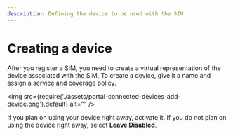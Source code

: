 ```yaml
---
description: Defining the device to be used with the SIM
---
```

# Creating a device

After you register a SIM, you need to create a virtual representation of the device associated with the SIM.
To create a device, give it a name and assign a service and coverage policy.

<img
  src={require('./assets/portal-connected-devices-add-device.png').default}
  alt=""
/>

If you plan on using your device right away, activate it. If you do not plan on using the device right away, select **Leave Disabled**.
